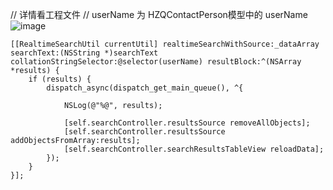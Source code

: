 // 详情看工程文件
    // userName 为 HZQContactPerson模型中的 userName
    ![image](https://github.com/huzhiqin/HZQSearchDisplayController/HZQSearchDisplayController/search.png)

    [[RealtimeSearchUtil currentUtil] realtimeSearchWithSource:_dataArray searchText:(NSString *)searchText collationStringSelector:@selector(userName) resultBlock:^(NSArray *results) {
        if (results) {
            dispatch_async(dispatch_get_main_queue(), ^{
                
                NSLog(@"%@", results);
                
                [self.searchController.resultsSource removeAllObjects];
                [self.searchController.resultsSource addObjectsFromArray:results];
                [self.searchController.searchResultsTableView reloadData];
            });
        }
    }];
